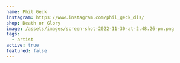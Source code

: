 ```yaml
---
name: Phil Geck
instagram: https://www.instagram.com/phil_geck_dis/
shop: Death or Glory
image: /assets/images/screen-shot-2022-11-30-at-2.48.26-pm.png
tags:
  - artist
active: true
featured: false
---
```


